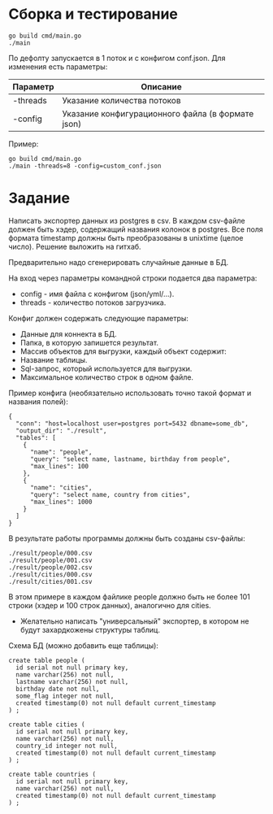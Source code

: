 # Сборка и тестирование
```
go build cmd/main.go
./main
```
По дефолту запускается в 1 поток и с конфигом conf.json. Для изменения есть параметры:

Параметр                              | Описание
---                                   | ---
-threads                              | Указание количества потоков
-config                               | Указание конфигурационного файла (в формате json)

Пример:
```
go build cmd/main.go
./main -threads=8 -config=custom_conf.json
```

# Задание

Написать экспортер данных из postgres в csv. В каждом csv-файле должен быть хэдер, содержащий названия колонок в postgres. Все поля формата timestamp должны быть преобразованы в unixtime (целое число). Решение выложить на гитхаб.

Предварительно надо сгенерировать случайные данные в БД.

На вход через параметры командной строки подается два параметра:
- config - имя файла с конфигом (json/yml/...).
- threads - количество потоков загрузчика.

Конфиг должен содержать следующие параметры:
- Данные для коннекта в БД.
- Папка, в которую запишется результат.
- Массив объектов для выгрузки, каждый объект содержит:
- Название таблицы.
- Sql-запрос, который используется для выгрузки.
- Максимальное количество строк в одном файле.

Пример конфига (необязательно использовать точно такой формат и названия полей):

```
{
  "conn": "host=localhost user=postgres port=5432 dbname=some_db",
  "output_dir": "./result",
  "tables": [
    {
      "name": "people",
      "query": "select name, lastname, birthday from people",
      "max_lines": 100
    },
    {
      "name": "cities",
      "query": "select name, country from cities",
      "max_lines": 1000
    }
  ]
}
```

В результате работы программы должны быть созданы csv-файлы:

```
./result/people/000.csv
./result/people/001.csv
./result/people/002.csv
./result/cities/000.csv
./result/cities/001.csv
```

В этом примере в каждом файлике people должно быть не более 101 строки (хэдер и 100 строк данных), аналогично для cities.

* Желательно написать "универсальный" экспортер, в котором не будут захардкожены структуры таблиц.


Схема БД (можно добавить еще таблицы):
```
create table people (
  id serial not null primary key,
  name varchar(256) not null,
  lastname varchar(256) not null,
  birthday date not null,
  some_flag integer not null,
  created timestamp(0) not null default current_timestamp
) ;

create table cities (
  id serial not null primary key,
  name varchar(256) not null,
  country_id integer not null,
  created timestamp(0) not null default current_timestamp
) ;

create table countries (
  id serial not null primary key,
  name varchar(256) not null,
  created timestamp(0) not null default current_timestamp
) ;
```
